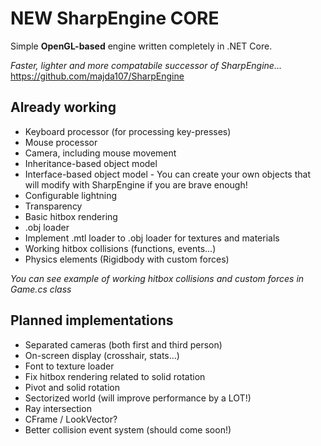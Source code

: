 # NEW SharpEngine CORE #

Simple **OpenGL-based** engine written completely in .NET Core.

*Faster, lighter and more compatabile successor of SharpEngine...*
https://github.com/majda107/SharpEngine

## Already working ##

* Keyboard processor (for processing key-presses)
* Mouse processor
* Camera, including mouse movement
* Inheritance-based object model 
* Interface-based object model - You can create your own objects that will modify with SharpEngine if you are brave enough!
* Configurable lightning 
* Transparency
* Basic hitbox rendering
* .obj loader
* Implement .mtl loader to .obj loader for textures and materials
* Working hitbox collisions (functions, events...) 
* Physics elements (Rigidbody with custom forces)

*You can see example of working hitbox collisions and custom forces in Game.cs class*

## Planned implementations ##

* Separated cameras (both first and third person)
* On-screen display (crosshair, stats...)
* Font to texture loader
* Fix hitbox rendering related to solid rotation
* Pivot and solid rotation
* Sectorized world (will improve performance by a LOT!)
* Ray intersection
* CFrame / LookVector?
* Better collision event system (should come soon!)

